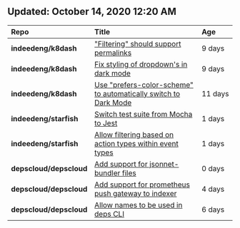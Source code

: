 ## Updated: October 14, 2020 12:20 AM
|**Repo**|**Title**|**Age**|
|:----|:----|:----|
|**indeedeng/k8dash**|["Filtering" should support permalinks](https://github.com/indeedeng/k8dash/issues/153)|9&nbsp;days|
|**indeedeng/k8dash**|[Fix styling of dropdown's in dark mode](https://github.com/indeedeng/k8dash/issues/152)|9&nbsp;days|
|**indeedeng/k8dash**|[Use "prefers-color-scheme" to automatically switch to Dark Mode](https://github.com/indeedeng/k8dash/issues/144)|11&nbsp;days|
|**indeedeng/starfish**|[Switch test suite from Mocha to Jest](https://github.com/indeedeng/starfish/issues/59)|1&nbsp;days|
|**indeedeng/starfish**|[Allow filtering based on action types within event types](https://github.com/indeedeng/starfish/issues/58)|1&nbsp;days|
|**depscloud/depscloud**|[Add support for jsonnet-bundler files](https://github.com/depscloud/depscloud/issues/115)|0&nbsp;days|
|**depscloud/depscloud**|[Add support for prometheus push gateway to indexer](https://github.com/depscloud/depscloud/issues/108)|4&nbsp;days|
|**depscloud/depscloud**|[Allow names to be used in deps CLI](https://github.com/depscloud/depscloud/issues/100)|6&nbsp;days|